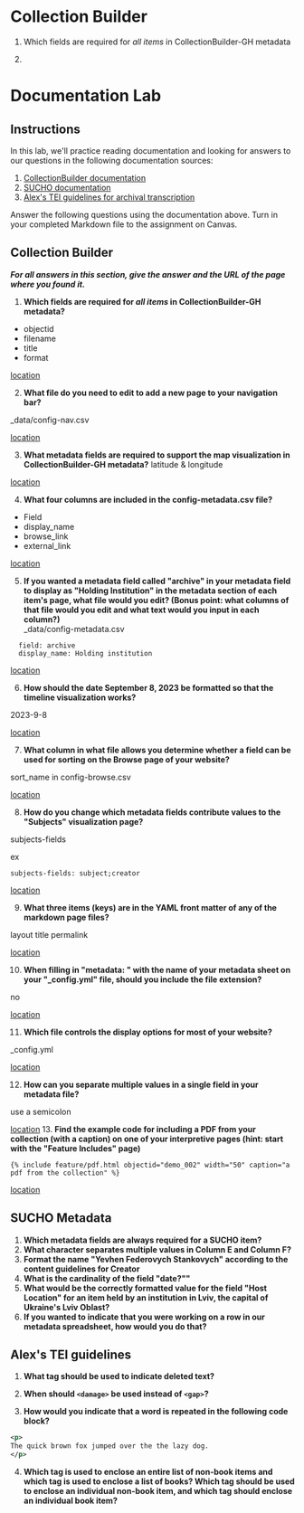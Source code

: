 # Collection Builder
1. Which fields are required for *all items* in CollectionBuilder-GH metadata

2. 

# Documentation Lab
## Instructions
In this lab, we'll practice reading documentation and looking for answers to our questions in the following documentation sources:
1. [CollectionBuilder documentation](https://collectionbuilder.github.io/cb-docs/)
2. [SUCHO documentation](https://wiki.sucho.org/en/tutorials/internet-archive/spreadsheet-metadata-template)
3. [Alex's TEI guidelines for archival transcription](https://alexandraewingate.com/projects/encoding-guidelines-for-initial-archival-tei-transcription/)

Answer the following questions using the documentation above. Turn in your completed Markdown file to the assignment on Canvas.
## Collection Builder
***For all answers in this section, give the answer and the URL of the page where you found it.***

1. **Which fields are required for *all items* in CollectionBuilder-GH metadata?**
* objectid
* filename
* title
* format

[location](https://collectionbuilder.github.io/cb-docs/docs/metadata/gh_metadata/#required-fields-for-collectionbuilder-gh)  

2. **What file do you need to edit to add a new page to your navigation bar?**

_data/config-nav.csv

[location](https://collectionbuilder.github.io/cb-docs/docs/pages/add_page/#add-a-new-page-to-the-nav)  

3. **What metadata fields are required to support the map visualization in CollectionBuilder-GH metadata?**
latitude & longitude
    
[location](https://collectionbuilder.github.io/cb-docs/docs/metadata/cdm_metadata/#fields-required-for-visualizations)  

4. **What four columns are included in the config-metadata.csv file?**
* Field
* display_name
* browse_link
* external_link

[location](https://collectionbuilder.github.io/cb-docs/docs/customization/config-metadata/#metadata--item-page-configuration-config-metadatacsv)  

5. **If you wanted a metadata field called "archive" in your metadata field to display as "Holding Institution" in the metadata section of each item's page, what file would you edit? (Bonus point: what columns of that file would you edit and what text would you input in each column?)**\
_data/config-metadata.csv

~~~ 
  field: archive
  display_name: Holding institution
~~~

[location](https://collectionbuilder.github.io/cb-docs/docs/customization/config-metadata/#metadata--item-page-configuration-config-metadatacsv)  

6. **How should the date September 8, 2023 be formatted so that the timeline visualization works?**

2023-9-8

[location](https://collectionbuilder.github.io/cb-docs/docs/metadata/cdm_metadata/#date)

7. **What column in what file allows you determine whether a field can be used for sorting on the Browse page of your website?**

sort_name in config-browse.csv

[location](https://collectionbuilder.github.io/cb-docs/docs/customization/config-browse/#sort_name)

8. **How do you change which metadata fields contribute values to the "Subjects" visualization page?**

subjects-fields

ex 
~~~
subjects-fields: subject;creator
~~~

[location](https://collectionbuilder.github.io/cb-docs/docs/theme/subjects/#subjects-page)

9. **What three items (keys) are in the YAML front matter of any of the markdown page files?**

layout
title
permalink

[location](https://collectionbuilder.github.io/cb-docs/docs/pages/basics/#yaml-front-matter)

10. **When filling in "metadata: " with the name of your metadata sheet on your "\_config.yml" file, should you include the file extension?**

no

[location](https://collectionbuilder.github.io/cb-docs/docs/walkthroughs/csv-walkthrough/#10-configure-your-site-settings-in-the-_configyml-file)

11. **Which file controls the display options for most of your website?**

_config.yml

[location](https://collectionbuilder.github.io/cb-docs/docs/config/site/#site-settings)

12. **How can you separate multiple values in a single field in your metadata file?**

use a semicolon

[location](https://collectionbuilder.github.io/cb-docs/docs/metadata/formatting/#formatting-your-metadata
)
13. **Find the example code for including a PDF from your collection (with a caption) on one of your interpretive pages (hint: start with the "Feature Includes" page)**

~~~
{% include feature/pdf.html objectid="demo_002" width="50" caption="a pdf from the collection" %}
~~~

[location](https://collectionbuilder.github.io/collectionbuilder-gh/feature_options.html)

## SUCHO Metadata
1. **Which metadata fields are always required for a SUCHO item?**
2. **What character separates multiple values in Column E and Column F?**
3. **Format the name "Yevhen Federovych Stankovych" according to the content guidelines for Creator**
4. **What is the cardinality of the field "date?""**
5. **What would be the correctly formatted value for the field "Host Location" for an item held by an institution in Lviv, the capital of Ukraine's Lviv Oblast?** 
6. **If you wanted to indicate that you were working on a row in our metadata spreadsheet, how would you do that?**
## Alex's TEI guidelines
1. **What tag should be used to indicate deleted text?**

2. **When should `<damage>` be used instead of `<gap>`?**

3. **How would you indicate that a word is repeated in the following code block?**
```xml
<p>
The quick brown fox jumped over the the lazy dog.
</p>
```

4. **Which tag is used to enclose an entire list of non-book items and which tag is used to enclose a list of books? Which tag should be used to enclose an individual non-book item, and which tag should enclose an individual book item?**